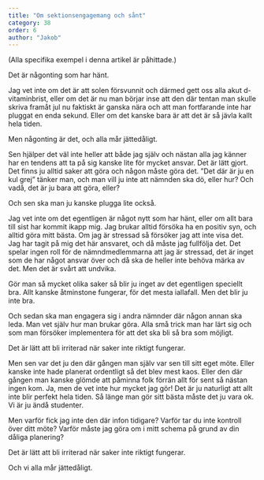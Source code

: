 ```yaml
---
title: "Om sektionsengagemang och sånt"
category: 38
order: 6
author: "Jakob"
---
```


(Alla specifika exempel i denna artikel är påhittade.)

Det är någonting som har hänt.

Jag vet inte om det är att solen försvunnit och därmed gett oss alla akut d-vitaminbrist, eller om det är nu man börjar inse att den där tentan man skulle skriva framåt jul nu faktiskt är ganska nära och att man fortfarande inte har pluggat en enda sekund. Eller om det kanske bara är att det är så jävla kallt hela tiden.

Men någonting är det, och alla mår jättedåligt.

Sen hjälper det väl inte heller att både jag själv och nästan alla jag känner har en tendens att ta på sig kanske lite för mycket ansvar. Det är lätt gjort. Det finns ju alltid saker att göra och någon måste göra det. ”Det där är ju en kul grej” tänker man, och man vill ju inte att nämnden ska dö, eller hur? Och vadå, det är ju bara att göra, eller?

Och sen ska man ju kanske plugga lite också.

Jag vet inte om det egentligen är något nytt som har hänt, eller om allt bara till sist har kommit ikapp mig. Jag brukar alltid försöka ha en positiv syn, och alltid göra mitt bästa. Om jag är stressad så försöker jag att inte visa det. Jag har tagit på mig det här ansvaret, och då måste jag fullfölja det. Det spelar ingen roll för de nämndmedlemmarna att jag är stressad, det är inget som de har något ansvar över och då ska de heller inte behöva märka av det. Men det är svårt att undvika.

Gör man så mycket olika saker så blir ju inget av det egentligen speciellt bra. Allt kanske åtminstone fungerar, för det mesta iallafall. Men det blir ju inte bra.

Och sedan ska man engagera sig i andra nämnder där någon annan ska leda. Man vet själv hur man brukar göra. Alla små trick man har lärt sig och som man försöker implementera för att det ska bli så bra som möjligt.

Det är lätt att bli irriterad när saker inte riktigt fungerar.

Men sen var det ju den där gången man själv var sen till sitt eget möte. Eller kanske inte hade planerat ordentligt så det blev mest kaos. Eller den där gången man kanske glömde att påminna folk förrän allt för sent så nästan ingen kom. Ja, men de vet inte hur mycket jag gör! Det är ju naturligt att allt inte blir perfekt hela tiden. Så länge man gör sitt bästa måste det ju vara ok. Vi är ju ändå studenter.

Men varför fick jag inte den där infon tidigare? Varför tar du inte kontroll över ditt möte? Varför måste jag göra om i mitt schema på grund av din dåliga planering?

Det är lätt att bli irriterad när saker inte riktigt fungerar.

Och vi alla mår jättedåligt.

